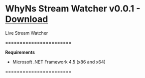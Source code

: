WhyNs Stream Watcher v0.0.1 - **[Download](http://streamwatcher.whyns.dk "Download Link: http://streamwatcher.whyns.dk")**
=======================

Live Stream Watcher




=======================


**Requirements**
* Microsoft .NET Framework 4.5 (x86 and x64)








=======================
